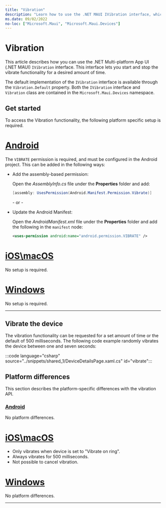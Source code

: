 ```yaml
---
title: "Vibration"
description: "Learn how to use the .NET MAUI IVibration interface, which lets you start and stop the vibrate functionality for a desired amount of time."
ms.date: 09/02/2022
no-loc: ["Microsoft.Maui", "Microsoft.Maui.Devices"]
---
```


# Vibration

This article describes how you can use the .NET Multi-platform App UI (.NET MAUI) `IVibration` interface. This interface lets you start and stop the vibrate functionality for a desired amount of time.

The default implementation of the `IVibration` interface is available through the `Vibration.Default` property. Both the `IVibration` interface and `Vibration` class are contained in the `Microsoft.Maui.Devices` namespace.

## Get started

To access the Vibration functionality, the following platform specific setup is required.

<!-- markdownlint-disable MD025 -->
# [Android](#tab/android)

The `VIBRATE` permission is required, and must be configured in the Android project. This can be added in the following ways:

- Add the assembly-based permission:

  Open the _AssemblyInfo.cs_ file under the **Properties** folder and add:

  ```csharp
  [assembly: UsesPermission(Android.Manifest.Permission.Vibrate)]
  ```

  \- or -

- Update the Android Manifest:

  Open the _AndroidManifest.xml_ file under the **Properties** folder and add the following in the `manifest` node:

  ```xml
  <uses-permission android:name="android.permission.VIBRATE" />
  ```

<!-- TODO not yet supported
  \- or -

- Use the Android project properties:

  Right-click on the Android project and open the project's properties. Under _Android Manifest_ find the **Required permissions:** area and check the appropriate permissions. This will automatically update the _AndroidManifest.xml_ file.
-->

# [iOS\macOS](#tab/ios)

No setup is required.

# [Windows](#tab/windows)

No setup is required.

-----

## Vibrate the device

The vibration functionality can be requested for a set amount of time or the default of 500 milliseconds. The following code example randomly vibrates the device between one and seven seconds:

:::code language="csharp" source="../snippets/shared_1/DeviceDetailsPage.xaml.cs" id="vibrate":::

## Platform differences

This section describes the platform-specific differences with the vibration API.

<!-- markdownlint-disable MD025 -->
<!-- markdownlint-disable MD024 -->
### [Android](#tab/android)

No platform differences.

# [iOS\macOS](#tab/ios)

- Only vibrates when device is set to "Vibrate on ring".
- Always vibrates for 500 milliseconds.
- Not possible to cancel vibration.

# [Windows](#tab/windows)

No platform differences.

-----
<!-- markdownlint-enable MD024 -->
<!-- markdownlint-enable MD025 -->
